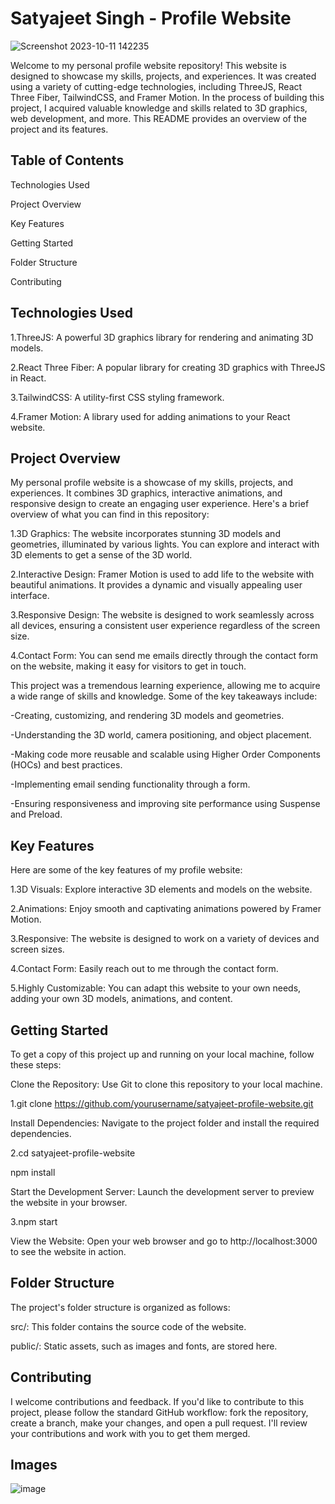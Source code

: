 # Satyajeet Singh - Profile Website

![Screenshot 2023-10-11 142235](https://github.com/magnus0055/ThreeJs-Project/assets/102614600/223d9e6d-e65c-490d-a593-bd0c41094ce6)

Welcome to my personal profile website repository! This website is designed to showcase my skills, projects, and experiences. It was created using a variety of cutting-edge technologies, including ThreeJS, React Three Fiber, TailwindCSS, and Framer Motion. In the process of building this project, I acquired valuable knowledge and skills related to 3D graphics, web development, and more. This README provides an overview of the project and its features.

## Table of Contents

 Technologies Used

 Project Overview
 
 Key Features
 
 Getting Started
 
 Folder Structure
 
 Contributing
 
## Technologies Used

1.ThreeJS: A powerful 3D graphics library for rendering and animating 3D models.

2.React Three Fiber: A popular library for creating 3D graphics with ThreeJS in React.

3.TailwindCSS: A utility-first CSS styling framework.

4.Framer Motion: A library used for adding animations to your React website.

## Project Overview

My personal profile website is a showcase of my skills, projects, and experiences. It combines 3D graphics, interactive animations, and responsive design to create an engaging user experience. Here's a brief overview of what you can find in this repository:

1.3D Graphics: The website incorporates stunning 3D models and geometries, illuminated by various lights. You can explore and interact with 3D elements to get a sense of the 3D world.


2.Interactive Design: Framer Motion is used to add life to the website with beautiful animations. It provides a dynamic and visually appealing user interface.

3.Responsive Design: The website is designed to work seamlessly across all devices, ensuring a consistent user experience regardless of the screen size.

4.Contact Form: You can send me emails directly through the contact form on the website, making it easy for visitors to get in touch.

This project was a tremendous learning experience, allowing me to acquire a wide range of skills and knowledge. Some of the key takeaways include:

-Creating, customizing, and rendering 3D models and geometries.

-Understanding the 3D world, camera positioning, and object placement.

-Making code more reusable and scalable using Higher Order Components (HOCs) and best practices.

-Implementing email sending functionality through a form.

-Ensuring responsiveness and improving site performance using Suspense and Preload.

## Key Features

Here are some of the key features of my profile website:

1.3D Visuals: Explore interactive 3D elements and models on the website.

2.Animations: Enjoy smooth and captivating animations powered by Framer Motion.

3.Responsive: The website is designed to work on a variety of devices and screen sizes.

4.Contact Form: Easily reach out to me through the contact form.

5.Highly Customizable: You can adapt this website to your own needs, adding your own 3D models, animations, and content.

## Getting Started

To get a copy of this project up and running on your local machine, follow these steps:

Clone the Repository: Use Git to clone this repository to your local machine.


1.git clone https://github.com/yourusername/satyajeet-profile-website.git

  Install Dependencies: Navigate to the project folder and install the required dependencies.

2.cd satyajeet-profile-website
  
  npm install
  
  Start the Development Server: Launch the development server to preview the website in your browser.
  
3.npm start
  
  View the Website: Open your web browser and go to http://localhost:3000 to see the website in action.

## Folder Structure

The project's folder structure is organized as follows:

src/: This folder contains the source code of the website.

public/: Static assets, such as images and fonts, are stored here.

## Contributing

I welcome contributions and feedback. If you'd like to contribute to this project, please follow the standard GitHub workflow: fork the repository, create a branch, make your changes, and open a pull request. I'll review your contributions and work with you to get them merged.

## Images

![image](https://github.com/magnus0055/ThreeJs-Project/assets/102614600/bf8271f6-587f-4510-8fce-fdef665af52d)


